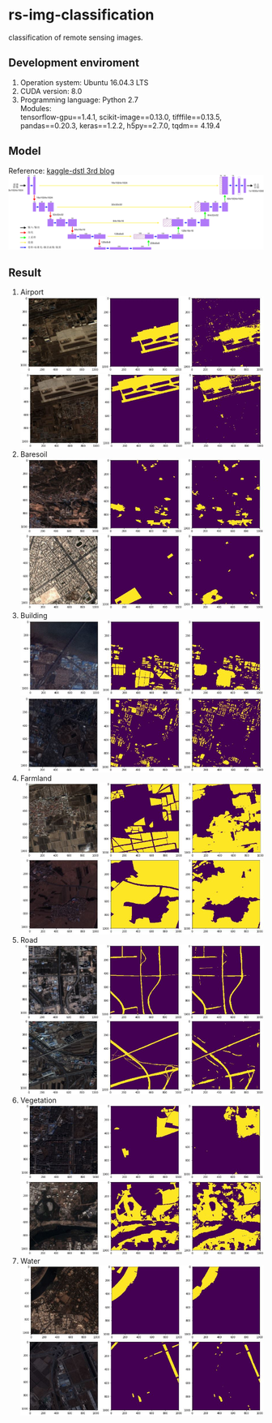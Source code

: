 # rs-img-classification
classification of remote sensing images.</br>
## Development enviroment
1. Operation system: Ubuntu 16.04.3 LTS</br>
2. CUDA version: 8.0</br>
3. Programming language: Python 2.7</br>
   Modules: </br>
   tensorflow-gpu==1.4.1, scikit-image==0.13.0, tifffile==0.13.5,</br>
   pandas==0.20.3, keras==1.2.2, h5py==2.7.0, tqdm== 4.19.4</br>
## Model
Reference: [kaggle-dstl 3rd blog](http://blog.kaggle.com/2017/05/09/dstl-satellite-imagery-competition-3rd-place-winners-interview-vladimir-sergey/)</br>
![Model structure](screenshots/model.jpg)</br>
## Result
1. Airport
![airport238](screenshots/airport238.JPG)</br>
![airport238](screenshots/airport352.JPG)</br>
2. Baresoil
![baresoil542](screenshots/baresoil542.JPG)</br>
![baresoil7181](screenshots/baresoil7181.JPG)</br>
3. Building
![building1675](screenshots/build1675.JPG)</br>
![building6634](screenshots/build6634.JPG)</br>
4. Farmland
![farmland2833](screenshots/farmland2833.JPG)</br>
![farmland4662](screenshots/farmland4662.JPG)</br>
5. Road
![road1003](screenshots/road1003.JPG)</br>
![road4298](screenshots/road4298.JPG)</br>
6. Vegetation
![vegetation3882](screenshots/vegetation3882.JPG)</br>
![vegetation4799](screenshots/vegetation4799.JPG)</br>
7. Water
![water4627](screenshots/water4627.JPG)</br>
![water5375](screenshots/water5375.JPG)</br>

